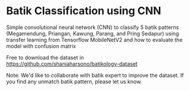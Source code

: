 # Batik Classification using CNN
Simple convolutional neural network (CNN) to classify 5 batik patterns (Megamendung, Priangan, Kawung, Parang, and Pring Sedapur) using transfer learning from Tensorflow MobileNetV2 and how to evaluate the model with confusion matrix

Free to download the dataset in https://github.com/shaniaharsono/batikology-dataset

Note: We'd like to collaborate with batik expert to improve the dataset. If you find any unmatch batik pattern, please let us know.
